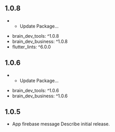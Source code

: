 ## 1.0.8
* - Update Package...
- brain_dev_tools: ^1.0.8
- brain_dev_business: ^1.0.8
- flutter_lints: ^6.0.0

## 1.0.6
* - Update Package...
- brain_dev_tools: ^1.0.6
- brain_dev_business: ^1.0.6

## 1.0.5
* App firebase message Describe initial release.
